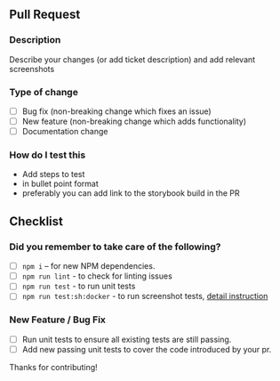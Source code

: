 ## Pull Request

### Description

Describe your changes (or add ticket description) and add relevant screenshots

### Type of change

- [ ] Bug fix (non-breaking change which fixes an issue)
- [ ] New feature (non-breaking change which adds functionality)
- [ ] Documentation change

### How do I test this

- Add steps to test
- in bullet point format
- preferably you can add link to the storybook build in the PR

## Checklist

### Did you remember to take care of the following?

- [ ] `npm i` – for new NPM dependencies.
- [ ] `npm run lint` - to check for linting issues
- [ ] `npm run test` - to run unit tests
- [ ] `npm run test:sh:docker` - to run screenshot tests, [detail instruction](https://hey-car.github.io/heycar-uikit/main/?path=/docs/guidelines-screenshot-testing--page)

### New Feature / Bug Fix

- [ ] Run unit tests to ensure all existing tests are still passing.
- [ ] Add new passing unit tests to cover the code introduced by your pr.

Thanks for contributing!
